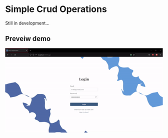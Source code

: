 # Simple Crud Operations
Still in development...
## Preveiw demo 
![](https://github.com/falzee/simple-crud-operation/blob/master/src/images/testing%20prtototype%20demo.gif)
